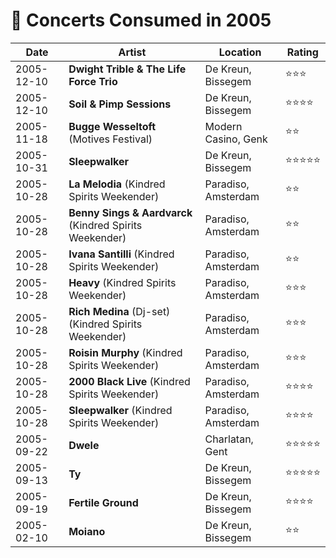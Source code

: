 # 🎤 Concerts Consumed in 2005

| Date | Artist | Location | Rating |
| --- | --- | --- | --- |
| 2005-12-10 | **Dwight Trible & The Life Force Trio** | De Kreun, Bissegem | ⭐️️⭐️️⭐️️ |
| 2005-12-10 | **Soil & Pimp Sessions** | De Kreun, Bissegem | ⭐️️⭐️️⭐️️⭐️️ |
| 2005-11-18 | **Bugge Wesseltoft** (Motives Festival) | Modern Casino, Genk | ⭐️️⭐️️ |
| 2005-10-31 | **Sleepwalker** | De Kreun, Bissegem | ⭐️️⭐️️⭐️️⭐️️⭐️️ |
| 2005-10-28 | **La Melodia** (Kindred Spirits Weekender) | Paradiso, Amsterdam | ⭐️️⭐️️ |
| 2005-10-28 | **Benny Sings & Aardvarck** (Kindred Spirits Weekender) | Paradiso, Amsterdam | ⭐️️⭐️️ |
| 2005-10-28 | **Ivana Santilli** (Kindred Spirits Weekender) | Paradiso, Amsterdam | ⭐️️⭐️️ |
| 2005-10-28 | **Heavy** (Kindred Spirits Weekender) | Paradiso, Amsterdam | ⭐️️⭐️️⭐️️ |
| 2005-10-28 | **Rich Medina** (Dj-set) (Kindred Spirits Weekender) | Paradiso, Amsterdam | ⭐️️⭐️️⭐️️ |
| 2005-10-28 | **Roisin Murphy** (Kindred Spirits Weekender) | Paradiso, Amsterdam | ⭐️️⭐️️⭐️️ |
| 2005-10-28 | **2000 Black Live** (Kindred Spirits Weekender) | Paradiso, Amsterdam | ⭐️️⭐️️⭐️️⭐️️ |
| 2005-10-28 | **Sleepwalker** (Kindred Spirits Weekender) | Paradiso, Amsterdam | ⭐️️⭐️️⭐️️⭐️️ |
| 2005-09-22 | **Dwele** | Charlatan, Gent | ⭐️️⭐️️⭐️️⭐️️⭐️️ |
| 2005-09-13 | **Ty** | De Kreun, Bissegem | ⭐️️⭐️️⭐️️⭐️️⭐️️ |
| 2005-09-19 | **Fertile Ground** | De Kreun, Bissegem | ⭐️️⭐️️⭐️️⭐️️ |
| 2005-02-10 | **Moiano** | De Kreun, Bissegem | ⭐️️⭐️️ |
